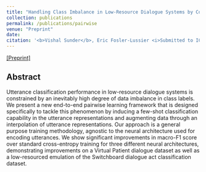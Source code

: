 ```yaml
---
title: "Handling Class Imbalance in Low-Resource Dialogue Systems by Combining Few-Shot Classification and Interpolation"
collection: publications
permalink: /publications/pairwise
venue: "Preprint"
date:  
citation: '<b>Vishal Sunder</b>, Eric Fosler-Lussier <i>Submitted to ICASSP-2021</i>'
---  
```

[[Preprint]](https://arxiv.org/pdf/2010.15090.pdf)

## Abstract
Utterance classification performance in low-resource dialogue systems is constrained by an inevitably high degree of data imbalance in class labels. We present a new end-to-end pairwise learning framework that is designed specifically to tackle this phenomenon by inducing a few-shot classification capability in the utterance representations and augmenting data through an interpolation of utterance representations. Our approach is a general purpose training methodology, agnostic to the neural architecture used for encoding utterances. We show significant improvements in macro-F1 score over standard cross-entropy training for three different neural architectures, demonstrating improvements on a Virtual Patient dialogue dataset as well as a low-resourced emulation of the Switchboard dialogue act classification dataset.

